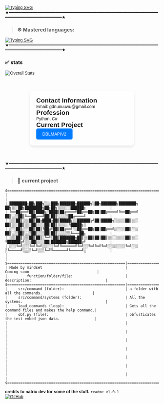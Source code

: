 [![Typing SVG](https://readme-typing-svg.demolab.com?font=Fira+Code&size=30&pause=1000&random=false&width=435&lines=%E2%80%8E++%E2%80%8E+%E2%80%8E+%E2%80%8E+%E2%80%8E+%E2%80%8E+%E2%80%8E+mindset;github.com%2Fnoahmindset1)](https://git.io/typing-svg)
★━━━━━━━━━━━━━━━━━━━━━━━━━━━━━━━━━━━━━━━━━━━━━━━━━━━━━━━━━━━━━━━━━━━━━━━━━━━━━━━━★

> ### ⚙️ Mastered languages: 
[![Typing SVG](https://readme-typing-svg.herokuapp.com?color=F7007A&duration=400&lines=js,;python,;php,;html-css,;java,;perl,;elixir,;eris,;go,;react.js,;z-sharp;batched,;vue.js,;sqlite3,;sql,;ruby;.net;shell)](https://git.io/typing-svg)

★━━━━━━━━━━━━━━━━━━━━━━━━━━━━━━━━━━━━━━━━━━━━━━━━━━━━━━━━━━━━━━━━━━━━━━━━━━━━━━━━★
### ✅ stats
![Overall Stats](https://github-readme-stats.vercel.app/api?username=noahmindset1&count_private=true&show_icons=true&hide=contribs)

<div style="background-image: url('https://th.bing.com/th/id/R.794f301c1d5b816607436614266576e0?rik=sRlV5yJ45%2fX9wA&pid=ImgRaw'); background-size: cover; padding: 50px;">

<style>
  /* Card styling */
  .card {
    width: 300px;
    padding: 20px;
    background-color: rgba(255, 255, 255, 0.8);
    border-radius: 10px;
    box-shadow: 0 4px 8px rgba(0, 0, 0, 0.1);
    transition: transform 0.3s ease;
  }

  /* Animation */
  .card:hover {
    transform: scale(1.05);
  }

  /* Text styling */
  h2, p {
    margin: 0;
    font-family: 'Arial', sans-serif;
  }

  /* Button styling */
  .button {
    display: inline-block;
    padding: 10px 20px;
    background-color: #007bff;
    color: white;
    text-decoration: none;
    border-radius: 5px;
    transition: background-color 0.3s ease;
  }

  .button:hover {
    background-color: #0056b3;
  }
</style>

<div class="card" style="margin: auto;">
  <h2>Contact Information</h2>
  <p>Email: gdnunuuwu@gmail.com</p>
  <h2>Profession</h2>
  <p>Python, C#</p>
  <h2>Current Project</h2>
  <p><a class="button" href="https://github.com/noahmindset1/">DBLMAPIV2</a></p>
</div>

</div>

★━━━━━━━━━━━━━━━━━━━━━━━━━━━━━━━━━━━━━━━━━━━━━━━━━━━━━━━━━━━━━━━━━━━━━━━━━━━━━━━━★
> ### 🔨 current project
```
$==============================================================================================================$
|                                                                                                              |
| ████████╗██╗███╗░░░███╗███████╗██████╗░██╗███████╗████████╗  ██╗░░░██╗████████╗██╗██╗░░░░░░██████╗           |
| ╚══██╔══╝██║████╗░████║██╔════╝██╔══██╗██║██╔════╝╚══██╔══╝  ██║░░░██║╚══██╔══╝██║██║░░░░░██╔════╝           |
| ░░░██║░░░██║██╔████╔██║█████╗░░██████╔╝██║█████╗░░░░░██║░░░  ██║░░░██║░░░██║░░░██║██║░░░░░╚█████╗░           |
| ░░░██║░░░██║██║╚██╔╝██║██╔══╝░░██╔══██╗██║██╔══╝░░░░░██║░░░  ██║░░░██║░░░██║░░░██║██║░░░░░░╚═══██╗           |
| ░░░██║░░░██║██║░╚═╝░██║███████╗██║░░██║██║██║░░░░░░░░██║░░░  ╚██████╔╝░░░██║░░░██║███████╗██████╔╝           |
| ░░░╚═╝░░░╚═╝╚═╝░░░░░╚═╝╚══════╝╚═╝░░╚═╝╚═╝╚═╝░░░░░░░░╚═╝░░░  ░╚═════╝░░░░╚═╝░░░╚═╝╚══════╝╚═════╝░           |
|                                                                                                              |
$======================================================|=======================================================$
| Made by mindset                                      |             Coming soon                               |
|         function/folder/file:                        |         description:                                  |
$======================================================|=======================================================$
|     src/command (folder):                            | a folder with all the commands.                       |
|     src/command/systems (folder):                    | All the systems.                                      |
|     load_commands (loop):                            | Gets all the command files and makes the help command.|
|     obf.py (file):                                   | obfusticates the test embed json data.                |
|                                                      |                                                       |
|                                                      |                                                       |
|                                                      |                                                       |
|                                                      |                                                       |
|                                                      |                                                       |
|                                                      |                                                       |
|                                                      |                                                       |
$==============================================================================================================$
```

**credits to natrix dev for some of the stuff.**
`readme v1.0.1`

[![GitHub](https://img.shields.io/badge/GitHub-noahmindset1-blue?style=for-the-badge&logo=github)](https://github.com/noahmindset1/)
